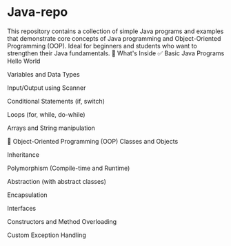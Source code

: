 # Java-repo
This repository contains a collection of simple Java programs and examples that demonstrate core concepts of Java programming and Object-Oriented Programming (OOP). Ideal for beginners and students who want to strengthen their Java fundamentals.
📘 What's Inside
✅ Basic Java Programs
Hello World

Variables and Data Types

Input/Output using Scanner

Conditional Statements (if, switch)

Loops (for, while, do-while)

Arrays and String manipulation

🔷 Object-Oriented Programming (OOP)
Classes and Objects

Inheritance

Polymorphism (Compile-time and Runtime)

Abstraction (with abstract classes)

Encapsulation

Interfaces

Constructors and Method Overloading

Custom Exception Handling
